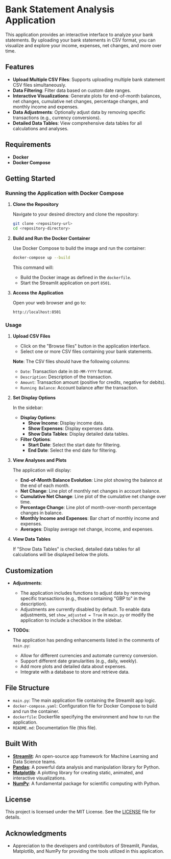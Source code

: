 # Bank Statement Analysis Application

This application provides an interactive interface to analyze your bank statements. By uploading your bank statements in CSV format, you can visualize and explore your income, expenses, net changes, and more over time.

## Features

- **Upload Multiple CSV Files**: Supports uploading multiple bank statement CSV files simultaneously.
- **Data Filtering**: Filter data based on custom date ranges.
- **Interactive Visualizations**: Generate plots for end-of-month balances, net changes, cumulative net changes, percentage changes, and monthly income and expenses.
- **Data Adjustments**: Optionally adjust data by removing specific transactions (e.g., currency conversions).
- **Detailed Data Tables**: View comprehensive data tables for all calculations and analyses.

## Requirements

- **Docker**
- **Docker Compose**

## Getting Started

### Running the Application with Docker Compose

1. **Clone the Repository**

   Navigate to your desired directory and clone the repository:

   ```bash
   git clone <repository-url>
   cd <repository-directory>
   ```

2. **Build and Run the Docker Container**

   Use Docker Compose to build the image and run the container:

   ```bash
   docker-compose up --build
   ```

   This command will:

   - Build the Docker image as defined in the `dockerfile`.
   - Start the Streamlit application on port `8501`.

3. **Access the Application**

   Open your web browser and go to:

   ```
   http://localhost:8501
   ```

### Usage

1. **Upload CSV Files**

   - Click on the "Browse files" button in the application interface.
   - Select one or more CSV files containing your bank statements.

   **Note**: The CSV files should have the following columns:

   - `Date`: Transaction date in `DD-MM-YYYY` format.
   - `Description`: Description of the transaction.
   - `Amount`: Transaction amount (positive for credits, negative for debits).
   - `Running Balance`: Account balance after the transaction.

2. **Set Display Options**

   In the sidebar:

   - **Display Options**:
     - **Show Income**: Display income data.
     - **Show Expenses**: Display expenses data.
     - **Show Data Tables**: Display detailed data tables.
   - **Filter Options**:
     - **Start Date**: Select the start date for filtering.
     - **End Date**: Select the end date for filtering.

3. **View Analyses and Plots**

   The application will display:

   - **End-of-Month Balance Evolution**: Line plot showing the balance at the end of each month.
   - **Net Change**: Line plot of monthly net changes in account balance.
   - **Cumulative Net Change**: Line plot of the cumulative net change over time.
   - **Percentage Change**: Line plot of month-over-month percentage changes in balance.
   - **Monthly Income and Expenses**: Bar chart of monthly income and expenses.
   - **Averages**: Display average net change, income, and expenses.

4. **View Data Tables**

   If "Show Data Tables" is checked, detailed data tables for all calculations will be displayed below the plots.

## Customization

- **Adjustments**:

  - The application includes functions to adjust data by removing specific transactions (e.g., those containing "GBP to" in the description).
  - Adjustments are currently disabled by default. To enable data adjustments, set `show_adjusted = True` in `main.py` or modify the application to include a checkbox in the sidebar.

- **TODOs**:

  The application has pending enhancements listed in the comments of `main.py`:

  - Allow for different currencies and automate currency conversion.
  - Support different date granularities (e.g., daily, weekly).
  - Add more plots and detailed data about expenses.
  - Integrate with a database to store and retrieve data.

## File Structure

- `main.py`: The main application file containing the Streamlit app logic.
- `docker-compose.yaml`: Configuration file for Docker Compose to build and run the container.
- `dockerfile`: Dockerfile specifying the environment and how to run the application.
- `README.md`: Documentation file (this file).

## Built With

- **[Streamlit](https://streamlit.io/)**: An open-source app framework for Machine Learning and Data Science teams.
- **[Pandas](https://pandas.pydata.org/)**: A powerful data analysis and manipulation library for Python.
- **[Matplotlib](https://matplotlib.org/)**: A plotting library for creating static, animated, and interactive visualizations.
- **[NumPy](https://numpy.org/)**: A fundamental package for scientific computing with Python.

## License

This project is licensed under the MIT License. See the [LICENSE](LICENSE) file for details.

## Acknowledgments

- Appreciation to the developers and contributors of Streamlit, Pandas, Matplotlib, and NumPy for providing the tools utilized in this application.

